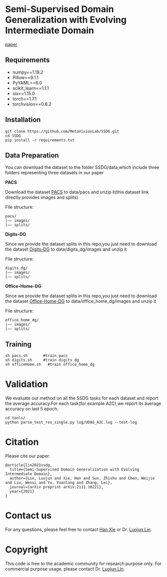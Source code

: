 # Semi-Supervised Domain Generalization with Evolving Intermediate Domain

[paper](https://arxiv.org/pdf/2111.10221.pdf)

## Requirements

- numpy==1.19.2
- Pillow==9.1.1
- PyYAML==6.0
- scikit_learn==1.1.1
- six==1.15.0
- torch==1.7.1
- torchvision==0.8.2

## Installation

```
git clone https://github.com/MetaVisionLab/SSDG.git
cd SSDG
pip install -r requirements.txt
```

## Data Preparation

You can download the dataset to the folder  SSDG/data,which include three folders representing three datasets in our paper

**PACS**

Download the dataset [PACS](https://drive.google.com/file/d/1m4X4fROCCXMO0lRLrr6Zz9Vb3974NWhE/view) to data/pacs and unzip it(this dataset link directly provides images and splits)

File structure:

```
pacs/
|–– images/
|–– splits/
```

**Digits-DG**

Since we provide the dataset splits in this repo,you just need to download the dataset [Digits-DG](https://drive.google.com/file/d/15V7EsHfCcfbKgsDmzQKj_DfXt_XYp_P7/view) to data/digits_dg/images and unzip it

File structure:

```
digits_dg/
|–– images/
|–– splits/
```

**Office-Home-DG**

Since we provide the dataset splits in this repo,you just need to download the dataset [Office-Home-DG](https://drive.google.com/file/d/1gkbf_KaxoBws-GWT3XIPZ7BnkqbAxIFa/view) to data/office_home_dg/images and unzip it

File structure:

```
office_home_dg/
|–– images/
|–– splits/
```

## Training

```
sh pacs.sh       #train pacs
sh digits.sh     #train digits_dg
sh officeHome.sh   #train office_home_dg
```

# Validation

We evaluate our method on all the SSDG tasks for each dataset and report the average accuracy.For each task(for example A2C),we report its average accuracy on last 5 epoch.

```
cd tools/
python parse_test_res_single.py log/UDAG_A2C.log --test-log
```

# Citation

Please cite our paper:

```
@article{lin2021ssdg,
  title={Semi-Supervised Domain Generalization with Evolving Intermediate Domain},
  author={Lin, Luojun and Xie, Han and Sun, Zhishu and Chen, Weijie and Liu, Wenxi and Yu, Yuanlong and Zhang, Lei},
  journal={arXiv preprint arXiv:2111.10221},
  year={2021}
}
```
# Contact us

For any questions, please feel free to contact  [Han Xie](mailto:han_xie@foxmail.com) or Dr. [Luojun Lin](mailto:linluojun2009@126.com).

# Copyright

This code is free to the academic community for research purpose only. For commercial purpose usage, please contact Dr. [Luojun Lin](mailto:linluojun2009@126.com).
